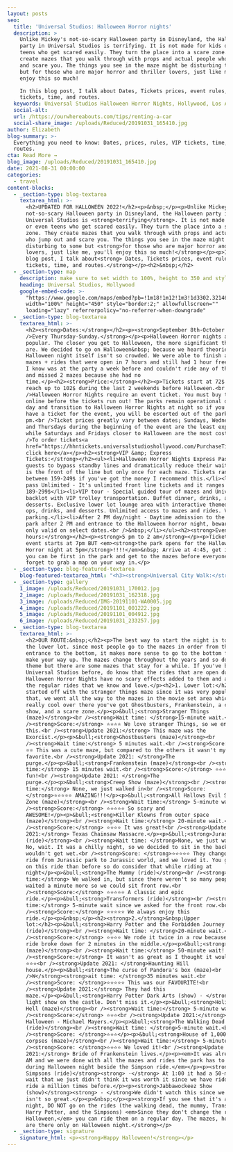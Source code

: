 ```yaml
---
layout: posts
seo:
  title: 'Universal Studios: Halloween Horror nights'
  description: >
    Unlike Mickey's not-so-scary Halloween party in Disneyland, the Halloween
    party in Universal Studios is terrifying. It is not made for kids or even
    teens who get scared easily. They turn the place into a scare zone. They
    create mazes that you walk through with props and actual people who jump out
    and scare you. The things you see in the maze might be disturbing to some
    but for those who are major horror and thriller lovers, just like me, you'll
    enjoy this so much!

    In this blog post, I talk about Dates, Tickets prices, event rules, VIP
    tickets, time, and routes.
  keywords: Universal Studios Halloween Horror Nights, Hollywood, Los Angeles.
  social-alt:
  url: /https://ourwhereabouts.com/tips/renting-a-car
  social-share_image: /uploads/Reduced/20191031_165410.jpg
author: Elizabeth
blog-summary: >-
  Everything you need to know: Dates, prices, rules, VIP tickets, time, and
  routes.
cta: Read More →
blog_image: /uploads/Reduced/20191031_165410.jpg
date: 2021-08-31 00:00:00
categories:
  - travel
content-blocks:
  - _section-type: blog-textarea
    textarea_html: >-
      <h2>UPDATED FOR HALLOWEEN 2022!</h2><p>&nbsp;</p><p>Unlike Mickey's
      not-so-scary Halloween party in Disneyland, the Halloween party in
      Universal Studios is <strong>terrifying</strong>. It is not made for kids
      or even teens who get scared easily. They turn the place into a scare
      zone. They create mazes that you walk through with props and actual people
      who jump out and scare you. The things you see in the maze might be
      disturbing to some but <strong>for those who are major horror and thriller
      lovers, just like me, you'll enjoy this so much!</strong></p><p>In this
      blog post, I talk about<strong> Dates, Tickets prices, event rules, VIP
      tickets, time, and routes.</strong></p><h2>&nbsp;</h2>
  - _section-type: map
    description: make sure to set width to 100%, height to 350 and style to border 2
    heading: Universal Studios, Hollywood
    google-embed-code: >-
      "https://www.google.com/maps/embed?pb=!1m18!1m12!1m3!1d3302.3214696922455!2d-118.35556698496106!3d34.13811678058273!2m3!1f0!2f0!3f0!3m2!1i1024!2i768!4f13.1!3m3!1m2!1s0x80c2be4f253238cf%3A0xd3dd5027799c9a71!2sUniversal%20Studios%20Hollywood!5e0!3m2!1sen!2sil!4v1661615434764!5m2!1sen!2sil"
      width="100%" height="450" style="border:2;" allowfullscreen=""
      loading="lazy" referrerpolicy="no-referrer-when-downgrade"
  - _section-type: blog-textarea
    textarea_html: >-
      <h2><strong>Dates:</strong></h2><p><strong>September 8th-October 31st.<br
      />Every Thursday-Sunday.</strong></p><p>Halloween Horror nights are pretty
      popular. The closer you get to Halloween, the more significant the crowds
      are. We decided to go on Halloween&nbsp; because we heard theories that
      Halloween night itself isn't so crowded. We were able to finish all the
      mazes + rides that were open in 7 hours and still had 1 hour free. Someone
      I know was at the party a week before and couldn't ride any of the rides
      and missed 2 mazes because she had no
      time.</p><h2><strong>Price:</strong></h2><p>Tickets start at 72$ and can
      reach up to 102$ during the last 2 weekends before Halloween.<br
      />Halloween Horror Nights require an event ticket. You must buy them
      online before the tickets run out! The parks remain operational during the
      day and transition to Halloween Horror Nights at night so if you don't
      have a ticket for the event, you will be escorted out of the park at 7
      pm.<br />Ticket prices greatly vary between dates; Sundays, Wednesdays,
      and Thursdays during the beginning of the event are the least expensive
      while Saturdays and Fridays closer to Halloween are the most costly.<br
      />To order tickets<a
      href="https://hhntickets.universalstudioshollywood.com/PurchaseTickets.aspx?Ref=Lite&amp;View=HHNDEFAULT&amp;MonthYYYYMM=202209">
      click here</a></p><h2><strong>VIP &amp; Express
      Tickets:</strong></h2><ul><li>Halloween Horror Nights Express Pass allows
      guests to bypass standby lines and dramatically reduce their waits. This
      is the front of the line but only once for each maze. Tickets range
      between 159-249$ if you've got the money I recommend this.</li><li>Express
      pass Unlimited - It's unlimited front line tickets and it ranges between
      189-299$</li><li>VIP tour - Special guided tour of mazes and Universal
      backlot with VIP trolley transportation. Buffet dinner, drinks, and
      desserts. Exclusive lower lot lounge area with interactive themed photo
      ops, drinks, and desserts. Unlimited access to mazes and rides. Valet
      parking.</li><li>After 2 PM day/night - Daytime admission to the theme
      park after 2 PM and entrance to the Halloween horror night, beware- it's
      only valid on select dates.<br />&nbsp;</li></ul><h2><strong>Event
      hours:</strong></h2><p><strong>5 pm to 2 am</strong></p><p>Tickets say
      event starts at 7pm BUT <em><strong>the park opens for the Halloween
      Horror night at 5pm</strong>!!!!</em>&nbsp; Arrive at 4:45, get in line so
      you can be first in the park and get to the mazes before everyone. Don't
      forget to grab a map on your way in.</p>
  - _section-type: blog-featured-textarea
    blog-featured-textarea_html: "<h3><strong>Universal City Walk:</strong></h3><p>If you've never been to Universal Studios before, it's essential to know that before the Universal Studios park, there is a whole compound. It's nice to walk around and see all the stores and restaurants.</p><h3><strong>Event Rules:</strong></h3><p>&bull;Costumes of any kind are not allowed, but t-shirts and face painting are permitted.<br />&bull;Food, beverages, photography, videography, or any light-emitting devices are not allowed in houses.<br />&bull;Food isn't allowed into the park but if you have any food restrictions (health or religion) they will permit it.&nbsp;</p><h3><strong>Universal Studios App:</strong></h3><p>it's very important to have the app so you could see the wait time for the rides, and show times and it has a map of the place. <a href=\"\_https://play.google.com/store/apps/details…\">Tap here to download app&nbsp;</a></p><h3><strong>What to expect:</strong></h3><p>The park will be filled with scary props, people walking around dressed up trying to scare you, music from horror movies, and lots of spooky entertainment.</p>"
  - _section-type: gallery
    1_image: /uploads/Reduced/20191031_170012.jpg
    2_image: /uploads/Reduced/20191031_162318.jpg
    3_image: /uploads/Reduced/IMG-20191101-WA0005.jpg
    4_image: /uploads/Reduced/20191101_001222.jpg
    5_image: /uploads/Reduced/20191101_004912.jpg
    6_image: /uploads/Reduced/20191031_233257.jpg
  - _section-type: blog-textarea
    textarea_html: >-
      <h2>OUR ROUTE:&nbsp;</h2><p>The best way to start the night is to go to
      the lower lot. since most people go to the mazes in order from the
      entrance to the bottom, it makes more sense to go to the bottom first and
      make your way up. The mazes change throughout the years and so does the
      theme but there are some mazes that stay for a while. If you've been to
      Universal Studios before, do know that the rides that are open during
      Halloween Horror Nights have no scary effects added to them and are just
      the regular rides that we know and love.</p><h2>1. Lower lot:</h2><p>We
      started off with the stranger things maze since it was very popular. After
      that, we went all the way to the mazes in the movie set area which was
      really cool over there you've got Ghostbusters, Frankenstein, a creep
      show, and a scare zone.</p><p>&bull;<strong>Stranger Things
      (maze)</strong><br /><strong>Wait time: </strong>15-minute wait.<br
      /><strong>Score:</strong> ⭐️⭐️⭐️⭐️ We love stranger Things, so we enjoyed
      this.<br /><strong>Update 2021:</strong> This maze was the
      Exorcist.</p><p>&bull;<strong>Ghostbusters (maze)</strong><br
      /><strong>Wait time:</strong> 5 minutes wait.<br /><strong>Score:</strong>
      ⭐️⭐️ This was a cute maze, but compared to the others it wasn't my
      favorite.<br /><strong>Update 2021: </strong>The
      purge.</p><p>&bull;<strong>Frankenstein (maze)</strong><br /><strong>Wait
      time:</strong> 15 minutes wait.<br /><strong>Score:</strong> ⭐️⭐️⭐️ It Was
      fun!<br /><strong>Update 2021: </strong>The
      purge.</p><p>&bull;<strong>Creep Show (maze)</strong><br /><strong>Wait
      time:</strong> None, we just walked in<br /><strong>Score:
      </strong>⭐️⭐️⭐️⭐️⭐️ AMAZING!!!</p><p>&bull;<strong>All Hallows Evil Scare
      Zone (maze)</strong><br /><strong>Wait time:</strong> 5-minute wait.<br
      /><strong>Score:</strong> ⭐️⭐️⭐️⭐️⭐️ So scary and
      AWESOME!</p><p>&bull;<strong>Killer Klowns from outer space
      (maze)</strong><br /><strong>Wait time:</strong> 20-minute wait.<br
      /><strong>Score:</strong> ⭐️⭐️⭐️⭐️ It was great!<br /><strong>Update
      2021:</strong> Texas Chainsaw Massacre.</p><p>&bull;<strong>Jurassic World
      (ride)</strong><br /><strong>Wait time: </strong>None, we just walked in.
      No, wait. It was a chilly night, so we decided to sit in the back so we
      wouldn't get wet.<br /><strong>Score: </strong>⭐️⭐️⭐️⭐️⭐️ They changed the
      ride from Jurassic park to Jurassic world, and we loved it. You get wetter
      on this ride than before so do consider that while riding at
      night</p><p>&bull;<strong>The Mummy (ride)</strong><br /><strong>Wait
      time:</strong> We walked in, but since there weren't so many people, we
      waited a minute more so we could sit front row.<br
      /><strong>Score:</strong> ⭐️⭐️⭐️⭐️⭐️ A classic and epic
      ride.</p><p>&bull;<strong>Transformers (ride)</strong><br /><strong>Wait
      time:</strong> 5-minute wait since we asked for the front row.<br
      /><strong>Score:</strong> ⭐️⭐️⭐️⭐️⭐️ We always enjoy this
      ride.</p><p>&nbsp;</p><h2><strong>2.</strong>&nbsp;Upper
      lot:</h2><p>&bull;<strong>Harry Potter and the Forbidden Journey
      (ride)</strong><br /><strong>Wait time: </strong>20-minute wait.<br
      /><strong>Score:</strong> ⭐⭐️⭐️⭐️ We rode it twice in a row because the
      ride broke down for 2 minutes in the middle.</p><p>&bull;<strong>Us
      (maze)</strong><br /><strong>Wait time:</strong> 50-minute wait!!!<br
      /><strong>Score:</strong> It wasn't as great as I thought it would be.
      ⭐️⭐️⭐️<br /><strong>Update 2021: </strong>Haunting Hill
      house.</p><p>&bull;<strong>The curse of Pandora's box (maze)<br
      />W</strong><strong>ait time: </strong>35 minutes wait.<br
      /><strong>Score: </strong>⭐️⭐️⭐️⭐️⭐️ This was our FAVOURITE!<br
      /><strong>Update 2021:</strong> They had this
      maze.</p><p>&bull;<strong>Harry Potter Dark Arts (show) - </strong>Night
      light show on the castle. Don't miss it.</p><p>&bull;<strong>Holidayz in
      Hell (maze)</strong><br /><strong>Wait time:</strong> 5-minute wait.<br
      /><strong>Score:</strong> ⭐️⭐️⭐️<br /><strong>Update 2021:</strong>
      Halloween - Michael Mayers.</p><p>&bull;<strong>The Walking Dead
      (ride)</strong><br /><strong>Wait time: </strong>5-minute wait.<br
      /><strong>Score: </strong>⭐️⭐️⭐️</p><p>&bull;<strong>House of 1,000
      corpses (maze)</strong><br /><strong>Wait time:</strong> 5-minute wait<br
      /><strong>Score: </strong>⭐️⭐️⭐️⭐️ We loved it!<br /><strong>Update
      2021:</strong> Bride of Frankenstein lives.</p><p><em>It was already 1:00
      AM and we were done with all the mazes and rides the park has to offer
      during Halloween night beside the Simpson ride.</em></p><p><strong>The
      Simpsons (ride)</strong><strong> -</strong> At 1:00 it had a 50-minute
      wait that we just didn't think it was worth it since we have ridden that
      ride a million times before.</p><p><strong>Jabbawockeez Show
      (show)</strong><strong> - </strong>We didn't watch this since we heard it
      isn't so great.</p><p>&nbsp;</p><p><strong>If you see that it's a crowded
      night, DO NOT go on the rides (the walking dead, the mummy, Transformers,
      Harry Potter, and the Simpsons) <em>Since they don't change the ride for
      Halloween,</em> you can ride them on a regular day. The mazes, however,
      are there only on Halloween night.</strong></p>
  - _section-type: signature
    signature_html: <p><strong>Happy Halloween!</strong></p>
---
```

